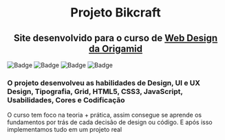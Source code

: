 <div align="center">
    <h1 border="none">
        Projeto Bikcraft
    </h1>
    <h2>
        Site desenvolvido para o curso de <a href="https://www.origamid.com/curso/web-design-completo/">Web Design da Origamid</a>
    </h2>
</div>

![Badge](https://img.shields.io/github/languages/top/henriquemalikovski/bikcraft?style=for-the-badge) 
![Badge](https://img.shields.io/badge/-html-E34F26?logo=HTML5&logoColor=white&style=for-the-badge)
![Badge](https://img.shields.io/badge/-css-1572B6?logo=CSS3&logoColor=white&style=for-the-badge)
![Badge](https://img.shields.io/badge/-javascript-F7DF1E?logo=javascript&logoColor=white&style=for-the-badge)

### **O projeto desenvolveu as habilidades de Design, UI e UX Design, Tipografia, Grid, HTML5, CSS3, JavaScript, Usabilidades, Cores e Codificação**

O curso tem foco na teoria + prática, assim consegue se aprende os fundamentos por trás de cada decisão de design ou código. E após isso implementamos tudo em um projeto real
